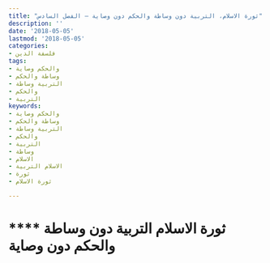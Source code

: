 ```yaml
---
title: "ثورة الاسلام، التربية دون وساطة والحكم دون وصاية – الفصل السادس"
description: ''
date: '2018-05-05'
lastmod: '2018-05-05'
categories:
- فلسفة الدين
tags:
- والحكم وصاية
- وساطة والحكم
- التربية وساطة
- والحكم
- التربية
keywords:
- والحكم وصاية
- وساطة والحكم
- التربية وساطة
- والحكم
- التربية
- وساطة
- الاسلام
- الاسلام التربية
- ثورة
- ثورة الاسلام

---
```

# **** **ثورة الاسلام** التربية دون وساطة والحكم دون وصاية

###